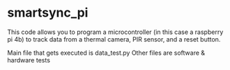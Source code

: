 # smartsync_pi

This code allows you to program a microcontroller (in this case a raspberry pi 4b) to track data from a thermal camera, PIR sensor, and a reset button. 

Main file that gets executed is data_test.py
Other files are software & hardware tests
